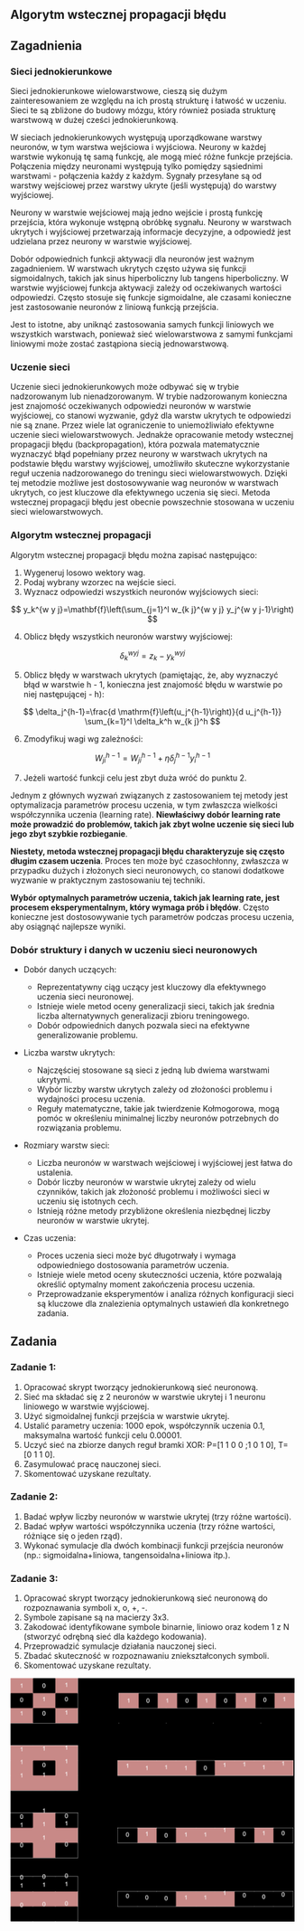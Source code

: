 ## Algorytm wstecznej propagacji błędu

## Zagadnienia

### Sieci jednokierunkowe

 Sieci jednokierunkowe wielowarstwowe, cieszą się dużym zainteresowaniem ze względu na ich prostą strukturę i łatwość w uczeniu. Sieci te są zbliżone do budowy mózgu, który również posiada strukturę warstwową w dużej cześci jednokierunkową.

W sieciach jednokierunkowych występują uporządkowane warstwy neuronów, w tym warstwa wejściowa i wyjściowa. Neurony w każdej warstwie wykonują tę samą funkcję, ale mogą mieć różne funkcje przejścia. Połączenia między neuronami występują tylko pomiędzy sąsiednimi warstwami - połączenia każdy z każdym. Sygnały przesyłane są od warstwy wejściowej przez warstwy ukryte (jeśli występują) do warstwy wyjściowej.

Neurony w warstwie wejściowej mają jedno wejście i prostą funkcję przejścia, która wykonuje wstępną obróbkę sygnału. Neurony w warstwach ukrytych i wyjściowej przetwarzają informacje decyzyjne, a odpowiedź jest udzielana przez neurony w warstwie wyjściowej.

Dobór odpowiednich funkcji aktywacji dla neuronów jest ważnym zagadnieniem. W warstwach ukrytych często używa się funkcji sigmoidalnych, takich jak sinus hiperboliczny lub tangens hiperboliczny. W warstwie wyjściowej funkcja aktywacji zależy od oczekiwanych wartości odpowiedzi. Często stosuje się funkcje sigmoidalne, ale czasami konieczne jest zastosowanie neuronów z liniową funkcją przejścia.

Jest to istotne, aby uniknąć zastosowania samych funkcji liniowych we wszystkich warstwach, ponieważ sieć wielowarstwowa z samymi funkcjami liniowymi może zostać zastąpiona siecią jednowarstwową.

### Uczenie sieci

Uczenie sieci jednokierunkowych może odbywać się w trybie nadzorowanym lub nienadzorowanym. W trybie nadzorowanym konieczna jest znajomość oczekiwanych odpowiedzi neuronów w warstwie wyjściowej, co stanowi wyzwanie, gdyż dla warstw ukrytych te odpowiedzi nie są znane. Przez wiele lat ograniczenie to uniemożliwiało efektywne uczenie sieci wielowarstwowych. Jednakże opracowanie metody wstecznej propagacji błędu (backpropagation), która pozwala matematycznie wyznaczyć błąd popełniany przez neurony w warstwach ukrytych na podstawie błędu warstwy wyjściowej, umożliwiło skuteczne wykorzystanie reguł uczenia nadzorowanego do treningu sieci wielowarstwowych. Dzięki tej metodzie możliwe jest dostosowywanie wag neuronów w warstwach ukrytych, co jest kluczowe dla efektywnego uczenia się sieci. Metoda wstecznej propagacji błędu jest obecnie powszechnie stosowana w uczeniu sieci wielowarstwowych.

### Algorytm wstecznej propagacji

Algorytm wstecznej propagacji błędu można zapisać następująco:  

1. Wygeneruj losowo wektory wag.
2. Podaj wybrany wzorzec na wejście sieci.  
3. Wyznacz odpowiedzi wszystkich neuronów wyjściowych sieci: 

$$
y_k^{w y j}=\mathbf{f}\left(\sum_{j=1}^l w_{k j}^{w y j} y_j^{w y j-1}\right)
$$

4. Oblicz błędy wszystkich neuronów warstwy wyjściowej:

$$
\delta_k^{w y j}=z_k-y_k^{w y j}
$$

5. Oblicz błędy w warstwach ukrytych (pamiętając, że, aby wyznaczyć błąd w warstwie h - 1, konieczna jest znajomość błędu w warstwie po niej następującej - h):

$$
\delta_j^{h-1}=\frac{d \mathrm{f}\left(u_j^{h-1}\right)}{d u_j^{h-1}} \sum_{k=1}^l \delta_k^h w_{k j}^h
$$

6. Zmodyfikuj wagi wg zależności:

$$
W_{ji}^{h-1}=W_{ji}^{h-1}+\eta\delta_j^{h-1}y_i^{h-1}
$$

7. Jeżeli wartość funkcji celu jest zbyt duża wróć do punktu 2.

Jednym z głównych wyzwań związanych z zastosowaniem tej metody jest optymalizacja parametrów procesu uczenia, w tym zwłaszcza wielkości współczynnika uczenia (learning rate). **Niewłaściwy dobór learning rate może prowadzić do problemów, takich jak zbyt wolne uczenie się sieci lub jego zbyt szybkie rozbieganie**.

**Niestety, metoda wstecznej propagacji błędu charakteryzuje się często długim czasem uczenia**. Proces ten może być czasochłonny, zwłaszcza w przypadku dużych i złożonych sieci neuronowych, co stanowi dodatkowe wyzwanie w praktycznym zastosowaniu tej techniki.

**Wybór optymalnych parametrów uczenia, takich jak learning rate, jest procesem eksperymentalnym, który wymaga prób i błędów**. Często konieczne jest dostosowywanie tych parametrów podczas procesu uczenia, aby osiągnąć najlepsze wyniki.


### Dobór struktury i danych w uczeniu sieci neuronowych

- Dobór danych uczących:
    - Reprezentatywny ciąg uczący jest kluczowy dla efektywnego uczenia sieci neuronowej.
    - Istnieje wiele metod oceny generalizacji sieci, takich jak średnia liczba alternatywnych generalizacji zbioru treningowego.
    - Dobór odpowiednich danych pozwala sieci na efektywne generalizowanie problemu.

- Liczba warstw ukrytych:
    - Najczęściej stosowane są sieci z jedną lub dwiema warstwami ukrytymi.
    - Wybór liczby warstw ukrytych zależy od złożoności problemu i wydajności procesu uczenia.
    - Reguły matematyczne, takie jak twierdzenie Kołmogorowa, mogą pomóc w określeniu minimalnej liczby neuronów potrzebnych do rozwiązania problemu.

- Rozmiary warstw sieci:
    - Liczba neuronów w warstwach wejściowej i wyjściowej jest łatwa do ustalenia.
    - Dobór liczby neuronów w warstwie ukrytej zależy od wielu czynników, takich jak złożoność problemu i możliwości sieci w uczeniu się istotnych cech.
    - Istnieją różne metody przybliżone określenia niezbędnej liczby neuronów w warstwie ukrytej.

- Czas uczenia:
    - Proces uczenia sieci może być długotrwały i wymaga odpowiedniego dostosowania parametrów uczenia.
    - Istnieje wiele metod oceny skuteczności uczenia, które pozwalają określić optymalny moment zakończenia procesu uczenia.
    - Przeprowadzanie eksperymentów i analiza różnych konfiguracji sieci są kluczowe dla znalezienia optymalnych ustawień dla konkretnego zadania.


## Zadania

### Zadanie 1:

1. Opracować skrypt tworzący jednokierunkową sieć neuronową.
2. Sieć ma składać się z 2 neuronów w warstwie ukrytej i 1 neuronu liniowego w warstwie wyjściowej.
3. Użyć sigmoidalnej funkcji przejścia w warstwie ukrytej.
4. Ustalić parametry uczenia: 1000 epok, współczynnik uczenia 0.1, maksymalna wartość funkcji celu 0.00001.
5. Uczyć sieć na zbiorze danych reguł bramki XOR: P=[1 1 0 0 ;1 0 1 0], T=[0 1 1 0].
6. Zasymulować pracę nauczonej sieci.
7. Skomentować uzyskane rezultaty.

### Zadanie 2:

1. Badać wpływ liczby neuronów w warstwie ukrytej (trzy różne wartości).
2. Badać wpływ wartości współczynnika uczenia (trzy różne wartości, różniące się o jeden rząd).
3. Wykonać symulacje dla dwóch kombinacji funkcji przejścia neuronów (np.: sigmoidalna+liniowa, tangensoidalna+liniowa itp.).

### Zadanie 3:

1. Opracować skrypt tworzący jednokierunkową sieć neuronową do rozpoznawania symboli x, o, +, -.
2. Symbole zapisane są na macierzy 3x3.
3. Zakodować identyfikowane symbole binarnie, liniowo oraz kodem 1 z N (stworzyć odrębną sieć dla każdego kodowania).
4. Przeprowadzić symulacje działania nauczonej sieci.
5. Zbadać skuteczność w rozpoznawaniu zniekształconych symboli.
6. Skomentować uzyskane rezultaty.

![alt text](zad3.svg)